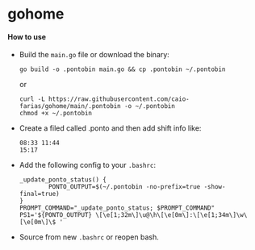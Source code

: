# gohome

#### How to use
- Build the `main.go` file or download the binary:
  ```
  go build -o .pontobin main.go && cp .pontobin ~/.pontobin
  ```
  or
  ```
  curl -L https://raw.githubusercontent.com/caio-farias/gohome/main/.pontobin -o ~/.pontobin
  chmod +x ~/.pontobin
  ```
- Create a filed called .ponto and then add shift info like:
  ```
  08:33 11:44
  15:17
  ```
- Add the following config to your `.bashrc`:
  ```
  _update_ponto_status() {
          PONTO_OUTPUT=$(~/.pontobin -no-prefix=true -show-final=true)
  }
  PROMPT_COMMAND="_update_ponto_status; $PROMPT_COMMAND"
  PS1='${PONTO_OUTPUT} \[\e[1;32m\]\u@\h\[\e[0m\]:\[\e[1;34m\]\w\[\e[0m\]\$ '

  ```
- Source from new `.bashrc` or reopen bash.
